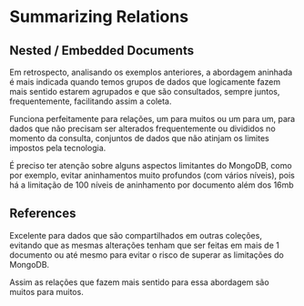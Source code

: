 # Summarizing Relations
## Nested / Embedded Documents
Em retrospecto, analisando os exemplos anteriores, a abordagem aninhada é mais indicada quando temos grupos de dados que logicamente fazem mais sentido estarem agrupados e que são consultados, sempre juntos, frequentemente, facilitando assim a coleta.

Funciona perfeitamente para relações, um para muitos ou um para um, para dados que não precisam ser alterados frequentemente ou divididos no momento da consulta, conjuntos de dados que não atinjam os limites impostos pela tecnologia.

É preciso ter atenção sobre alguns aspectos limitantes do MongoDB, como por exemplo, evitar aninhamentos muito profundos (com vários níveis), pois há a limitação de 100 níveis de aninhamento por documento além dos 16mb

## References
Excelente para dados que são compartilhados em outras coleções, evitando que as mesmas alterações tenham que ser feitas em mais de 1 documento ou até mesmo para evitar o risco de superar as limitações do MongoDB.

Assim as relações que fazem mais sentido para essa abordagem são muitos para muitos.